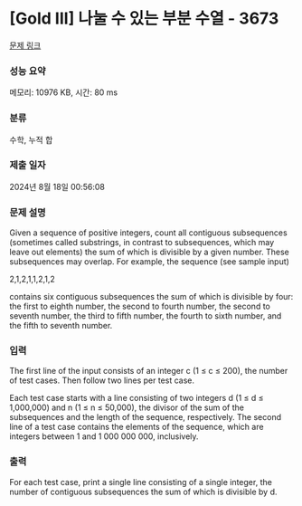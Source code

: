 # [Gold III] 나눌 수 있는 부분 수열 - 3673 

[문제 링크](https://www.acmicpc.net/problem/3673) 

### 성능 요약

메모리: 10976 KB, 시간: 80 ms

### 분류

수학, 누적 합

### 제출 일자

2024년 8월 18일 00:56:08

### 문제 설명

<p>Given a sequence of positive integers, count all contiguous subsequences (sometimes called substrings, in contrast to subsequences, which may leave out elements) the sum of which is divisible by a given number. These subsequences may overlap. For example, the sequence (see sample input)</p>

<p>2,1,2,1,1,2,1,2</p>

<p>contains six contiguous subsequences the sum of which is divisible by four: the first to eighth number, the second to fourth number, the second to seventh number, the third to fifth number, the fourth to sixth number, and the fifth to seventh number.</p>

### 입력 

 <p>The first line of the input consists of an integer c (1 ≤ c ≤ 200), the number of test cases. Then follow two lines per test case.</p>

<p>Each test case starts with a line consisting of two integers d (1 ≤ d ≤ 1,000,000) and n (1 ≤ n ≤ 50,000), the divisor of the sum of the subsequences and the length of the sequence, respectively. The second line of a test case contains the elements of the sequence, which are integers between 1 and 1 000 000 000, inclusively.</p>

### 출력 

 <p>For each test case, print a single line consisting of a single integer, the number of contiguous subsequences the sum of which is divisible by d.</p>

